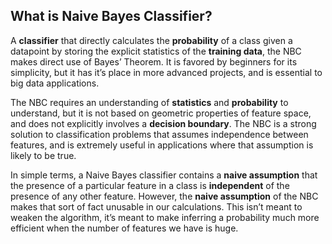 ## What is Naive Bayes Classifier?

A **classifier** that directly calculates the **probability** of a class given a datapoint by storing the explicit statistics of the **training data**, the NBC makes direct use of Bayes’ Theorem. It is favored by beginners for its simplicity, but it has it’s place in more advanced projects, and is essential to big data applications. 

The NBC requires an understanding of **statistics** and **probability** to understand, but it is not based on geometric properties of feature space, and does not explicitly involves a **decision boundary**. The NBC is a strong solution to classification problems that assumes independence between features, and is extremely useful in applications where that assumption is likely to be true.

In simple terms, a Naive Bayes classifier contains a **naive assumption** that the presence of a particular feature in a class is **independent** of the presence of any other feature. However, the **naive assumption** of the NBC makes that sort of fact unusable in our calculations. This isn’t meant to weaken the algorithm, it’s meant to make inferring a probability much more efficient when the number of features we have is huge.
